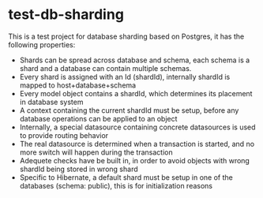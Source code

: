 test-db-sharding
================
This is a test project for database sharding based on Postgres, it has the following properties:
 - Shards can be spread across database and schema, each schema is a shard and a database can contain multiple schemas.
 - Every shard is assigned with an Id (shardId), internally shardId is mapped to host+database+schema
 - Every model object contains a shardId, which determines its placement in database system
 - A context containing the current shardId must be setup, before any database operations can be applied to an object
 - Internally, a special datasource containing concrete datasources is used to provide routing behavior
 - The real datasource is determined when a transaction is started, and no more switch will happen during the transaction
 - Adequete checks have be built in, in order to avoid objects with wrong shardId being stored in wrong shard
 - Specific to Hibernate, a default shard must be setup in one of the databases (schema: public), this is for initialization reasons
